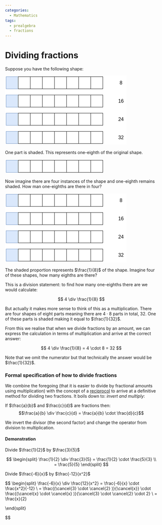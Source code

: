```yaml
---
categories:
  - Mathematics
tags:
  - prealgebra
  - fractions
---
```


# Dividing fractions

Suppose you have the following shape:

![draw.io-Page-9.drawio 1.png](../../_img/draw.io-Page-9.drawio.png)

One part is shaded. This represents one-eighth of the original shape.

![one-eighth-a.png](../../_img/one-eighth-a.png)

Now imagine there are four instances of the shape and one-eighth remains shaded.
How man one-eighths are there in four?

![draw.io-Page-9.drawio 2.png](../../_img/draw.io-Page-9.drawio.png)

The shaded proportion represents $\frac{1}{8}$ of the shape. Imagine four of
these shapes, how many eighths are there?

This is a division statement: to find how many one-eighths there are we would
calculate:

$$
4 \div \frac{1}{8}
$$

But actually it makes more sense to think of this as a multiplication. There are
four shapes of eight parts meaning there are $4 \cdot 8$ parts in total, 32. One
of these parts is shaded making it equal to $\frac{1}{32}$.

From this we realise that when we divide fractions by an amount, we can express
the calculation in terms of multiplication and arrive at the correct answer:

$$
4 \div \frac{1}{8} = 4 \cdot 8 = 32
$$

Note that we omit the numerator but that technically the answer would be
$\frac{1}{32}$.

### Formal specification of how to divide fractions

We combine the foregoing (that it is easier to divide by fractional amounts
using multiplication) with the concept of a [reciprocol](Reciprocals.md) to
arrive at a definitive method for dividing two fractions. It boils down to:
_invert and multiply_:

If $\frac{a}{b}$ and $\frac{c}{d}$ are fractions then:
$$\frac{a}{b} \div \frac{c}{d} = \frac{a}{b} \cdot \frac{d}{c}$$

We invert the divisor (the second factor) and change the operator from division
to multiplication.

#### Demonstration

Divide $\frac{1}{2}$ by $\frac{3}{5}$

$$
\begin{split}
\frac{1}{2} \div \frac{3}{5}  = \frac{1}{2} \cdot \frac{5}{3}  \\
= \frac{5}{5}
\end{split}
$$

Divide $\frac{-6}{x}$ by $\frac{-12}{x^2}$

$$
\begin{split}
\frac{-6}{x} \div \frac{12}{x^2} = \frac{-6}{x} \cdot \frac{x^2}{-12} \\ =
\frac{(\cancel{3} \cdot \cancel{2} )}{\cancel{x}} \cdot \frac{(\cancel{x} \cdot \cancel{x} )}{\cancel{3} \cdot \cancel{2} \cdot 2} \\ =
\frac{x}{2}

\end{split}


$$
